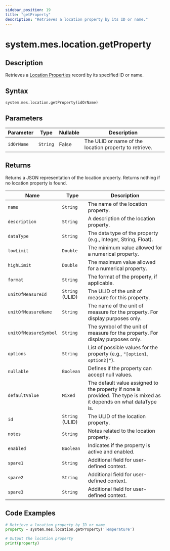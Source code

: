 ```yaml
---
sidebar_position: 19
title: "getProperty"
description: "Retrieves a location property by its ID or name."
---
```


# system.mes.location.getProperty

## Description

Retrieves a [Location Properties](../../data-model/location-model/location-property) record by its specified ID or name.

## Syntax

```python
system.mes.location.getProperty(idOrName)
```

## Parameters

| Parameter  | Type     | Nullable | Description                                            |
|------------|----------|----------|--------------------------------------------------------|
| `idOrName` | `String` | False    | The ULID or name of the location property to retrieve. |

## Returns

Returns a JSON representation of the location property. Returns nothing if no location property is found.

| Name                  | Type            | Description                                                                                                          |
| --------------------- | --------------- | -------------------------------------------------------------------------------------------------------------------- |
| `name`                | `String`        | The name of the location property.                                                                                   |
| `description`         | `String`        | A description of the location property.                                                                              |
| `dataType`            | `String`        | The data type of the property (e.g., Integer, String, Float).                                                        |
| `lowLimit`            | `Double`        | The minimum value allowed for a numerical property.                                                                  |
| `highLimit`           | `Double`        | The maximum value allowed for a numerical property.                                                                  |
| `format`              | `String`        | The format of the property, if applicable.                                                                           |
| `unitOfMeasureId`     | `String` (ULID) | The ULID of the unit of measure for this property.                                                                   |
| `unitOfMeasureName`   | `String`        | The name of the unit of measure for the property. For display purposes only.                                         |
| `unitOfMeasureSymbol` | `String`        | The symbol of the unit of measure for the property. For display purposes only.                                       |
| `options`             | `String`        | List of possible values for the property (e.g., `"[option1, option2]"`).                                             |
| `nullable`            | `Boolean`       | Defines if the property can accept null values.                                                                      |
| `defaultValue`        | `Mixed`         | The default value assigned to the property if none is provided. The type is mixed as it depends on what dataType is. |
| `id`                  | `String` (ULID) | The ULID of the location property.                                                                                   |
| `notes`               | `String`        | Notes related to the location property.                                                                              |
| `enabled`             | `Boolean`       | Indicates if the property is active and enabled.                                                                     |
| `spare1`              | `String`        | Additional field for user-defined context.                                                                           |
| `spare2`              | `String`        | Additional field for user-defined context.                                                                           |
| `spare3`              | `String`        | Additional field for user-defined context.                                                                           |

## Code Examples

```python
# Retrieve a location property by ID or name
property = system.mes.location.getProperty('Temperature')

# Output the location property
print(property)
```
